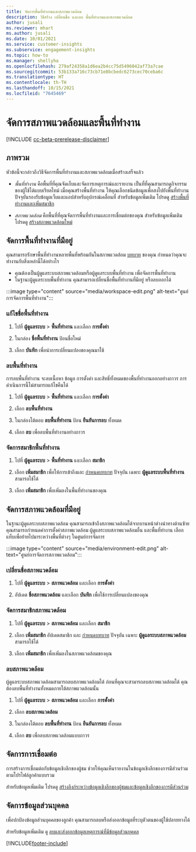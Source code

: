 ```yaml
---
title: จัดการพื้นที่ทำงานและสภาพแวดล้อม
description: วิธีสร้าง เปลี่ยนชื่อ และลบ พื้นที่ทำงานและสภาพแวดล้อม
author: jusali
ms.reviewer: mhart
ms.author: jusali
ms.date: 10/01/2021
ms.service: customer-insights
ms.subservice: engagement-insights
ms.topic: how-to
ms.manager: shellyha
ms.openlocfilehash: 279af24358a1d6ea2b4cc75d5496042af73a7cae
ms.sourcegitcommit: 53b133a716c73cb71e8bcbedc6273cec70ceba6c
ms.translationtype: HT
ms.contentlocale: th-TH
ms.lasthandoff: 10/15/2021
ms.locfileid: "7645469"
---
```

# <a name="manage-environments-and-workspaces"></a>จัดการสภาพแวดล้อมและพื้นที่ทำงาน

[!INCLUDE [cc-beta-prerelease-disclaimer](includes/cc-beta-prerelease-disclaimer.md)]

## <a name="overview"></a>ภาพรวม

หัวข้อนี้จะกล่าวถึงวิธีจัดการพื้นที่ทำงานและสภาพแวดล้อมเมื่อสร้างเสร็จแล้ว 

- *พื้นที่ทำงาน* คือพื้นที่ที่คุณจัดเก็บและจัดการเหตุการณ์และรายงาน เป็นที่ที่คุณสามารถดูกิจกรรมของผู้ใช้ได้แบบเรียลไทม์ เมื่อคุณสร้างพื้นที่ทำงาน ให้คุณเลือกชนิดข้อมูลเพื่อสงไปยังพื้นที่ทำงาน ปัจจุบันรองรับข้อมูลเว็บและแอปสำหรับอุปกรณ์เคลื่อนที่ สำหรับข้อมูลเพิ่มเติม โปรดดู [สร้างพื้นที่ทำงานและเพิ่มสมาชิก](create-workspace.md)

- *สภาพแวดล้อม* คือพื้นที่ที่คุณจัดการพื้นที่ทำงานและการเชื่อมต่อของคุณ สำหรับข้อมูลเพิ่มเติม โปรดดู [สร้างสภาพแวดล้อมใหม่](create-new-environment.md)

## <a name="manage-an-existing-workspace"></a>จัดการพื้นที่ทำงานที่มีอยู่

คุณสามารถรักษาพื้นที่ทำงานหลายพื้นที่พร้อมกันในสภาพแวดล้อม [บทบาท](user-roles.md) ของคุณ กำหนดว่าคุณจะทำงานกับสิ่งเหล่านี้ได้อย่างไร 

 - คุณต้องเป็นผู้ดูแลระบบสภาพแวดล้อมหรือผู้ดูแลระบบพื้นที่ทำงาน เพื่อจัดการพื้นที่ทำงาน
 - ในฐานะผู้ดูแลระบบพื้นที่ทำงาน คุณสามารถเปลี่ยนชื่อพื้นที่ทำงานที่มีอยู่ หรือลบออกได้ 

:::image type="content" source="media/workspace-edit.png" alt-text="ศูนย์การจัดการพื้นที่ทำงาน":::

### <a name="edit-a-workspace-name"></a>แก้ไขชื่อพื้นที่ทำงาน

1. ไปที่ **ผู้ดูแลระบบ** > **พื้นที่ทำงาน** และเลือก **การตั้งค่า**

1. ในกล่อง **ชื่อพื้นที่ทำงาน** ป้อนชื่อใหม่

1. เลือก **บันทึก** เพื่อนำการเปลี่ยนแปลงของคุณมาใช้

### <a name="delete-a-workspace"></a>ลบพื้นที่ทำงาน

การลบพื้นที่ทำงาน จะลบเนื้อหา ข้อมูล การตั้งค่า และสิทธิ์ทั้งหมดของพื้นที่ทำงานออกอย่างถาวร การดำเนินการนี้ไม่สามารถแก้ไขคืนได้

1. ไปที่ **ผู้ดูแลระบบ** > **พื้นที่ทำงาน** และเลือก **การตั้งค่า**

1. เลือก **ลบพื้นที่ทำงาน** 

1. ในกล่องโต้ตอบ **ลบพื้นที่ทำงาน** ป้อน **ยืนยันการลบ** ทั้งหมด 

1. เลือก **ลบ** เพื่อลบพื้นที่ทำงานอย่างถาวร

### <a name="manage-workspace-members"></a>จัดการสมาชิกพื้นที่ทำงาน

1. ไปที่ **ผู้ดูแลระบบ** > **พื้นที่ทำงาน** และเลือก **สมาชิก**

1. เลือก **เพิ่มสมาชิก** เพื่อให้การเข้าถึงและ [กำหนดบทบาท](user-roles.md) ปัจจุบัน เฉพาะ **ผู้ดูแลระบบพื้นที่ทำงาน** สามารถใช้ได้

1. เลือก **เพิ่มสมาชิก** เพื่อเพิ่มลงในพื้นที่ทำงานของคุณ

## <a name="manage-an-existing-environment"></a>จัดการสภาพแวดล้อมที่มีอยู่

ในฐานะผู้ดูแลระบบสภาพแวดล้อม คุณสามารถเข้าถึงสภาพแวดล้อมได้จากบานหน้าต่างนำทางด้านซ้าย คุณสามารถกำหนดค่าการตั้งค่าสภาพแวดล้อม ผู้ดูแลระบบสภาพแวดล้อมอื่น และพื้นที่ทำงาน เลือกแท็บเพื่อย้ายไปมาระหว่างพื้นที่ต่างๆ ในศูนย์การจัดการ

:::image type="content" source="media/environment-edit.png" alt-text="ศูนย์การจัดการสภาพแวดล้อม":::

### <a name="rename-an-environment"></a>เปลี่ยนชื่อสภาพแวดล้อม

1. ไปที่ **ผู้ดูแลระบบ** > **สภาพแวดล้อม** และเลือก **การตั้งค่า**

1. อัปเดต **ชื่อสภาพแวดล้อม** และเลือก **บันทึก** เพื่อใช้การเปลี่ยนแปลงของคุณ

### <a name="manage-environment-members"></a>จัดการสมาชิกสภาพแวดล้อม

1. ไปที่ **ผู้ดูแลระบบ** > **สภาพแวดล้อม** และเลือก **สมาชิก**

1. เลือก **เพิ่มสมาชิก** อัปเดตสมาชิก และ [กำหนดบทบาท](user-roles.md) ปัจจุบัน เฉพาะ **ผู้ดูแลระบบสภาพแวดล้อม** สามารถใช้ได้

1. เลือก **เพิ่มสมาชิก** เพื่อเพิ่มลงในสภาพแวดล้อมของคุณ

### <a name="delete-an-environment"></a>ลบสภาพแวดล้อม

ผู้ดูแลระบบสภาพแวดล้อมสามารถลบสภาพแวดล้อมได้ ก่อนที่คุณจะสามารถลบสภาพแวดล้อมได้ คุณต้องลบพื้นที่ทำงานทั้งหมดภายใต้สภาพแวดล้อมนั้น

1. ไปที่ **ผู้ดูแลระบบ** > **สภาพแวดล้อม** และเลือก **การตั้งค่า**

1. เลือก **ลบสภาพแวดล้อม** 

1. ในกล่องโต้ตอบ **ลบพื้นที่ทำงาน** ป้อน **ยืนยันการลบ** ทั้งหมด 

1. เลือก **ลบ** เพื่อลบสภาพแวดล้อมแบบถาวร

## <a name="manage-connections"></a>จัดการการเชื่อมต่อ

การสร้างการเชื่อมต่อกับข้อมูลเชิงลึกของผู้ชม ช่วยให้คุณเห็นรายงานในข้อมูลเชิงลึกของการมีส่วนร่วมตามโปรไฟล์ลูกค้าแบบรวม 

สำหรับข้อมูลเพิ่มเติม โปรดดู [สร้างลิงก์ระหว่างข้อมูลเชิงลึกของผู้ชมและข้อมูลเชิงลึกของการมีส่วนร่วม](integrate-audience-insights-engagement-insights.md)

## <a name="manage-personal-data"></a>จัดการข้อมูลส่วนบุคคล

เพื่อปกป้องข้อมูลส่วนบุคคลของลูกค้า คุณสามารถลบหรือส่งออกข้อมูลที่ระบุตัวตนของผู้ใช้ปลายทางได้

สำหรับข้อมูลเพิ่มเติม ดู [ลบและส่งออกข้อมูลเหตุการณ์ที่มีข้อมูลส่วนบุคคล](delete-export-personal-data.md)


[!INCLUDE[footer-include](../includes/footer-banner.md)]
